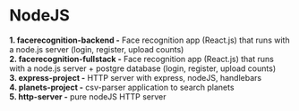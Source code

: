 # NodeJS

**1. facerecognition-backend -** Face recognition app (React.js) that runs with a node.js server (login, register, upload counts) </br>
**2. facerecognition-fullstack -** Face recognition app (React.js) that runs with a node.js server + postgre database (login, register, upload counts) </br>
**3. express-project -** HTTP server with express, nodeJS, handlebars </br>
**4. planets-project -** csv-parser application to search planets </br>
**5. http-server -** pure nodeJS HTTP server </br>

